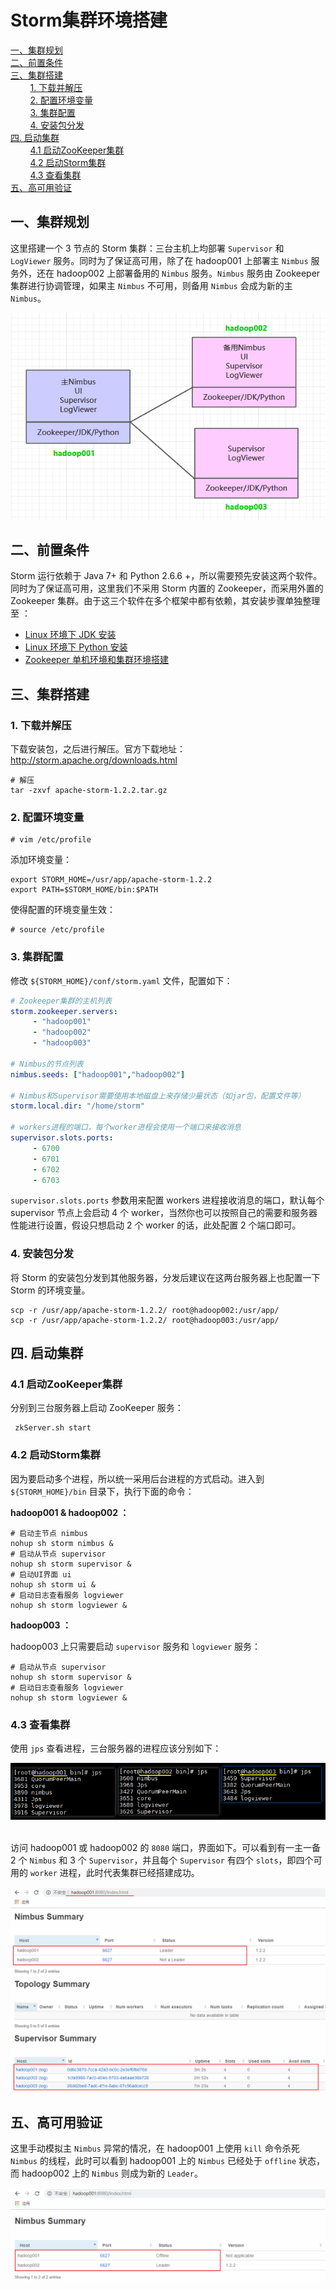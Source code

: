 # Storm集群环境搭建

<nav>
<a href="#一集群规划">一、集群规划</a><br/>
<a href="#二前置条件">二、前置条件</a><br/>
<a href="#三集群搭建">三、集群搭建</a><br/>
&nbsp;&nbsp;&nbsp;&nbsp;&nbsp;&nbsp;&nbsp;&nbsp;<a href="#1-下载并解压">1. 下载并解压</a><br/>
&nbsp;&nbsp;&nbsp;&nbsp;&nbsp;&nbsp;&nbsp;&nbsp;<a href="#2-配置环境变量">2. 配置环境变量</a><br/>
&nbsp;&nbsp;&nbsp;&nbsp;&nbsp;&nbsp;&nbsp;&nbsp;<a href="#3-集群配置">3. 集群配置</a><br/>
&nbsp;&nbsp;&nbsp;&nbsp;&nbsp;&nbsp;&nbsp;&nbsp;<a href="#4-安装包分发">4. 安装包分发</a><br/>
<a href="#四-启动集群">四. 启动集群</a><br/>
&nbsp;&nbsp;&nbsp;&nbsp;&nbsp;&nbsp;&nbsp;&nbsp;<a href="#41-启动ZooKeeper集群">4.1 启动ZooKeeper集群</a><br/>
&nbsp;&nbsp;&nbsp;&nbsp;&nbsp;&nbsp;&nbsp;&nbsp;<a href="#42-启动Storm集群">4.2 启动Storm集群</a><br/>
&nbsp;&nbsp;&nbsp;&nbsp;&nbsp;&nbsp;&nbsp;&nbsp;<a href="#43-查看集群">4.3 查看集群</a><br/>
<a href="#五高可用验证">五、高可用验证</a><br/>
</nav>







## 一、集群规划

这里搭建一个 3 节点的 Storm 集群：三台主机上均部署 `Supervisor` 和 `LogViewer` 服务。同时为了保证高可用，除了在 hadoop001 上部署主 `Nimbus` 服务外，还在 hadoop002 上部署备用的 `Nimbus` 服务。`Nimbus` 服务由 Zookeeper 集群进行协调管理，如果主 `Nimbus` 不可用，则备用 `Nimbus` 会成为新的主 `Nimbus`。

<div align="center"> <img  src="../../pictures/storm-集群规划.png"/> </div>

## 二、前置条件

Storm 运行依赖于 Java 7+ 和 Python 2.6.6 +，所以需要预先安装这两个软件。同时为了保证高可用，这里我们不采用 Storm 内置的 Zookeeper，而采用外置的 Zookeeper 集群。由于这三个软件在多个框架中都有依赖，其安装步骤单独整理至 ：

- [Linux 环境下 JDK 安装](https://github.com/heibaiying/BigData-Notes/blob/master/notes/installation/Linux下JDK安装.md)
- [Linux 环境下 Python 安装](https://github.com/heibaiying/BigData-Notes/blob/master/notes/installation/Linux下Python安装.md)
- [Zookeeper 单机环境和集群环境搭建](https://github.com/heibaiying/BigData-Notes/blob/master/notes/installation/Zookeeper单机环境和集群环境搭建.md)



## 三、集群搭建

### 1. 下载并解压

下载安装包，之后进行解压。官方下载地址：http://storm.apache.org/downloads.html 

```shell
# 解压
tar -zxvf apache-storm-1.2.2.tar.gz

```

### 2. 配置环境变量

```shell
# vim /etc/profile
```

添加环境变量：

```shell
export STORM_HOME=/usr/app/apache-storm-1.2.2
export PATH=$STORM_HOME/bin:$PATH
```

使得配置的环境变量生效：

```shell
# source /etc/profile
```

### 3. 集群配置

修改 `${STORM_HOME}/conf/storm.yaml` 文件，配置如下：

```yaml
# Zookeeper集群的主机列表
storm.zookeeper.servers:
     - "hadoop001"
     - "hadoop002"
     - "hadoop003"

# Nimbus的节点列表
nimbus.seeds: ["hadoop001","hadoop002"]

# Nimbus和Supervisor需要使用本地磁盘上来存储少量状态（如jar包，配置文件等）
storm.local.dir: "/home/storm"

# workers进程的端口，每个worker进程会使用一个端口来接收消息
supervisor.slots.ports:
     - 6700
     - 6701
     - 6702
     - 6703
```

`supervisor.slots.ports` 参数用来配置 workers 进程接收消息的端口，默认每个 supervisor 节点上会启动 4 个 worker，当然你也可以按照自己的需要和服务器性能进行设置，假设只想启动 2 个 worker 的话，此处配置 2 个端口即可。

### 4. 安装包分发

将 Storm 的安装包分发到其他服务器，分发后建议在这两台服务器上也配置一下 Storm 的环境变量。

```shell
scp -r /usr/app/apache-storm-1.2.2/ root@hadoop002:/usr/app/
scp -r /usr/app/apache-storm-1.2.2/ root@hadoop003:/usr/app/
```



## 四. 启动集群

### 4.1 启动ZooKeeper集群

分别到三台服务器上启动 ZooKeeper 服务：

```shell
 zkServer.sh start
```

### 4.2 启动Storm集群

因为要启动多个进程，所以统一采用后台进程的方式启动。进入到 `${STORM_HOME}/bin` 目录下，执行下面的命令：

**hadoop001 & hadoop002 ：**

```shell
# 启动主节点 nimbus
nohup sh storm nimbus &
# 启动从节点 supervisor 
nohup sh storm supervisor &
# 启动UI界面 ui  
nohup sh storm ui &
# 启动日志查看服务 logviewer 
nohup sh storm logviewer &
```

**hadoop003 ：**

hadoop003 上只需要启动 `supervisor` 服务和 `logviewer` 服务：

```shell
# 启动从节点 supervisor 
nohup sh storm supervisor &
# 启动日志查看服务 logviewer 
nohup sh storm logviewer &
```



### 4.3 查看集群

使用 `jps` 查看进程，三台服务器的进程应该分别如下：

<div align="center"> <img  src="../../pictures/storm-集群-shell.png"/> </div>


<br/>

访问 hadoop001 或 hadoop002 的 `8080` 端口，界面如下。可以看到有一主一备 2 个 `Nimbus` 和 3 个 `Supervisor`，并且每个 `Supervisor` 有四个 `slots`，即四个可用的 `worker` 进程，此时代表集群已经搭建成功。

<div align="center"> <img  src="../../pictures/storm-集群搭建1.png"/> </div>


## 五、高可用验证

这里手动模拟主 `Nimbus` 异常的情况，在 hadoop001 上使用 `kill` 命令杀死 `Nimbus` 的线程，此时可以看到 hadoop001 上的 `Nimbus` 已经处于 `offline` 状态，而 hadoop002 上的 `Nimbus` 则成为新的 `Leader`。

<div align="center"> <img  src="../../pictures/storm集群搭建2.png"/> </div>
